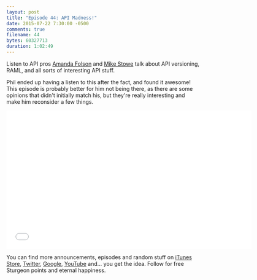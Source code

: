 ```yaml
---
layout: post
title: "Episode 44: API Madness!"
date: 2015-07-22 7:30:00 -0500
comments: true
filename: 44
bytes: 60327713
duration: 1:02:49
---
```


Listen to API pros [Amanda Folson](https://twitter.com/AmbassadorAwsum) and [Mike Stowe](https://twitter.com/mikegstowe) talk about API versioning, RAML, and all sorts of interesting API stuff.

Phil ended up having a listen to this after the fact, and found it awesome! This episode is probably better for him not being there, as there are some opinions that didn't initially match his, but they're really interesting and make him reconsider a few things.

<iframe width="640" height="360" src="//www.youtube.com/embed/7qIQkpSa9yI" frameborder="0" allowfullscreen></iframe>

You can find more announcements, episodes and random stuff on [iTunes Store](https://itunes.apple.com/us/podcast/php-town-hall/id585240066?mt=2), [Twitter](https://twitter.com/phptownhall), [Google](https://plus.google.com/b/114546315704097272137/+Phptownhall), [YouTube](https://www.youtube.com/channel/UCepVwe7RrxE7Zv3kytUfcKw) and... you get the idea. Follow for free Sturgeon points and eternal happiness. 
